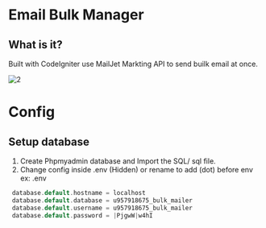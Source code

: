 # Email Bulk Manager 

## What is it?

Built with CodeIgniter use MailJet Markting API to send builk email at once.

![2](https://github.com/web-dev-nav/Bulk-Email-Manager/assets/110724391/1df59bff-155a-4576-8709-afff22c40d80)

# Config

## Setup database

1. Create Phpmyadmin database and Import the SQL/ sql file.
2. Change config inside .env (Hidden) or rename to add (dot) before env ex: .env

```php
 database.default.hostname = localhost
 database.default.database = u957918675_bulk_mailer
 database.default.username = u957918675_bulk_mailer
 database.default.password = |PjgwW|w4hI
```
   
